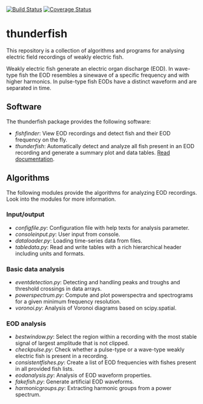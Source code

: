 [![Build Status](https://travis-ci.org/bendalab/thunderfish.svg?branch=master)](https://travis-ci.org/bendalab/thunderfish)
[![Coverage Status](https://coveralls.io/repos/github/bendalab/thunderfish/badge.svg?branch=master)](https://coveralls.io/github/bendalab/thunderfish?branch=master)

# thunderfish

This repository is a collection of algorithms and programs for
analysing electric field recordings of weakly electric fish.

Weakly electric fish generate an electric organ discharge (EOD).  In
wave-type fish the EOD resembles a sinewave of a specific frequency
and with higher harmonics. In pulse-type fish EODs have a distinct
waveform and are separated in time.


## Software

The thunderfish package provides the following software:

- *fishfinder*: View EOD recordings and detect fish and their EOD frequency on the fly.
- *thunderfish*: Automatically detect and analyze all fish present in an EOD recording and generate a summary plot and data tables. [Read documentation](doc/thunderfish.md).


## Algorithms

The following modules provide the algorithms for analyzing EOD recordings.
Look into the modules for more information.

### Input/output

- *configfile.py*: Configuration file with help texts for analysis parameter.
- *consoleinput.py*: User input from console.
- *dataloader.py*: Loading time-series data from files.
- *tabledata.py*: Read and write tables with a rich hierarchical header including units and formats.

### Basic data analysis

- *eventdetection.py*: Detecting and handling peaks and troughs and threshold crossings in data arrays.
- *powerspectrum.py*: Compute and plot powerspectra and spectrograms for a given minimum frequency resolution.
- *voronoi.py*: Analysis of Voronoi diagrams based on scipy.spatial.

### EOD analysis

- *bestwindow.py*: Select the region within a recording with the most stable signal of largest amplitude that is not clipped.
- *checkpulse.py*: Check whether a pulse-type or a wave-type weakly electric fish is present in a recording.
- *consistentfishes.py*: Create a list of EOD frequencies with fishes present in all provided fish lists.
- *eodanalysis.py*: Analysis of EOD waveform properties.
- *fakefish.py*: Generate artificial EOD waveforms.
- *harmonicgroups.py*: Extracting harmonic groups from a power spectrum.

